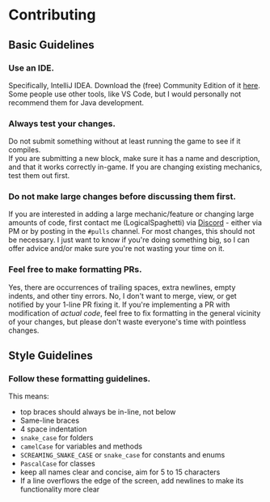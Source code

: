 # Contributing



## Basic Guidelines

### Use an IDE.
Specifically, IntelliJ IDEA. Download the (free) Community Edition of it [here](https://www.jetbrains.com/idea/download/). Some people use other tools, like VS Code, but I would personally not recommend them for Java development.

### Always test your changes.
Do not submit something without at least running the game to see if it compiles.  
If you are submitting a new block, make sure it has a name and description, and that it works correctly in-game. If you are changing existing mechanics, test them out first.

### Do not make large changes before discussing them first.
If you are interested in adding a large mechanic/feature or changing large amounts of code, first contact me (LogicalSpaghetti) via [Discord](https://discord.gg/tuYCKNUsDw) - either via PM or by posting in the `#pulls` channel.
For most changes, this should not be necessary. I just want to know if you're doing something big, so I can offer advice
and/or make sure you're not wasting your time on it.

### Feel free to make formatting PRs.
Yes, there are occurrences of trailing spaces, extra newlines, empty indents, and other tiny errors. No, I don't want to merge, view, or get notified by your 1-line PR fixing it. If you're implementing a PR with modification of *actual code*, feel free to fix formatting in the general vicinity of your changes, but please don't waste everyone's time with pointless changes.

## Style Guidelines

### Follow these formatting guidelines.
This means:
- top braces should always be in-line, not below
- Same-line braces
- 4 space indentation
- `snake_case` for folders
- `camelCase` for variables and methods
- `SCREAMING_SNAKE_CASE` or `snake_case` for constants and enums
- `PascalCase` for classes
- keep all names clear and concise, aim for 5 to 15 characters
- If a line overflows the edge of the screen, add newlines to make its functionality more clear
